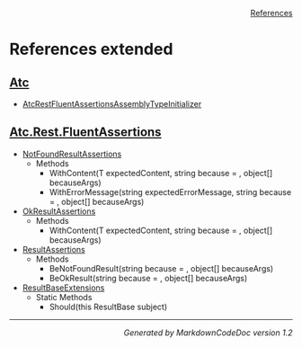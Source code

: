 <div style='text-align: right'>

[References](Index.md)

</div>


# References extended

## [Atc](Atc.md)

- [AtcRestFluentAssertionsAssemblyTypeInitializer](Atc.md#atcrestfluentassertionsassemblytypeinitializer)

## [Atc.Rest.FluentAssertions](Atc.Rest.FluentAssertions.md)

- [NotFoundResultAssertions](Atc.Rest.FluentAssertions.md#notfoundresultassertions)
  -  Methods
     - WithContent(T expectedContent, string because = , object[] becauseArgs)
     - WithErrorMessage(string expectedErrorMessage, string because = , object[] becauseArgs)
- [OkResultAssertions](Atc.Rest.FluentAssertions.md#okresultassertions)
  -  Methods
     - WithContent(T expectedContent, string because = , object[] becauseArgs)
- [ResultAssertions](Atc.Rest.FluentAssertions.md#resultassertions)
  -  Methods
     - BeNotFoundResult(string because = , object[] becauseArgs)
     - BeOkResult(string because = , object[] becauseArgs)
- [ResultBaseExtensions](Atc.Rest.FluentAssertions.md#resultbaseextensions)
  -  Static Methods
     - Should(this ResultBase subject)

<hr /><div style='text-align: right'><i>Generated by MarkdownCodeDoc version 1.2</i></div>

